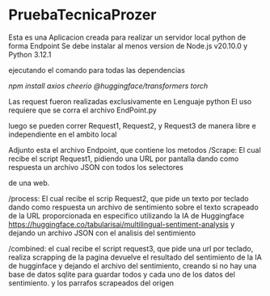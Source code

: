 # PruebaTecnicaProzer
 
Esta es una Aplicacion creada para realizar un servidor local python de forma Endpoint
Se debe instalar al menos version de Node.js v20.10.0 y Python 3.12.1

ejecutando el comando para todas las dependencias

*npm install axios cheerio @huggingface/transformers torch*

Las request fueron realizadas exclusivamente en Lenguaje python
El uso requiere que se corra el archivo EndPoint.py

luego se pueden correr Request1, Request2, y Request3 de manera libre e independiente
en el ambito local


Adjunto esta el archivo Endpoint, que contiene los metodos 
/Scrape: El cual recibe el script Request1, pidiendo una URL por pantalla
        dando como respuesta un archivo JSON con todos los selectores <p> 
        de una web.

/process: El cual recibe el scrip Request2, que pide un texto por teclado
        dando como respuesta un archivo de sentimiento sobre el texto 
        scrapeado de la URL proporcionada en especifico utilizando
        la IA de Huggingface https://huggingface.co/tabularisai/multilingual-sentiment-analysis
        y dejando un archivo JSON con el analisis del sentimiento

/combined: el cual recibe el script request3, que pide una url por teclado, realiza scrapping de la pagina
        devuelve el resultado del sentimiento de la IA de hugginface y dejando el archivo del sentimiento,
        creando si no hay una base de datos sqlite para guardar todos y cada uno de los datos del sentimiento.
        y los parrafos scrapeados del origen


